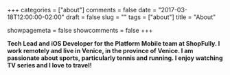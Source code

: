 +++
categories = ["about"]
comments = false
date = "2017-03-18T12:00:00-02:00"
draft = false
slug = ""
tags = ["about"]
title = "About"

showpagemeta = false
showcomments = false
+++

**Tech Lead and iOS Developer for the Platform Mobile team at ShopFully. I work remotely and live in Venice, in the province of Venice. I am passionate about sports, particularly tennis and running. I enjoy watching TV series and I love to travel!**
